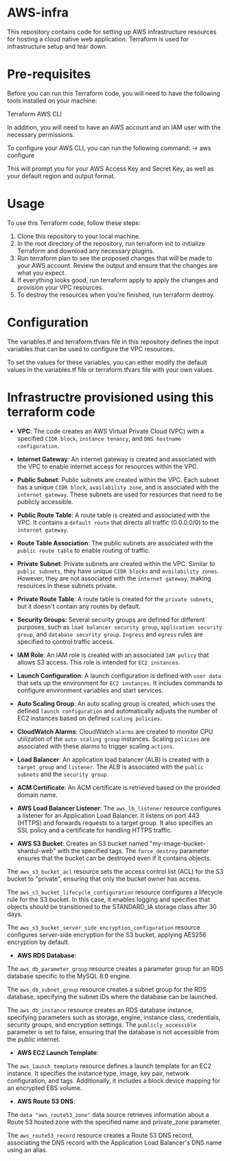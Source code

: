 # AWS-infra
This repository contains code for setting up AWS infrastructure resources for hosting a cloud native web application. Terraform is used for infrastructure setup and tear down.

# Pre-requisites
Before you can run this Terraform code, you will need to have the following tools installed on your machine:

Terraform
AWS CLI

In addition, you will need to have an AWS account and an IAM user with the necessary permissions.

To configure your AWS CLI, you can run the following command:
-> aws configure

This will prompt you for your AWS Access Key and Secret Key, as well as your default region and output format.

# Usage
To use this Terraform code, follow these steps:

1) Clone this repository to your local machine.
2) In the root directory of the repository, run terraform init to initialize Terraform and download any necessary plugins.
3) Run terraform plan to see the proposed changes that will be made to your AWS account. Review the output and ensure that the changes are what you expect.
4) If everything looks good, run terraform apply to apply the changes and provision your VPC resources.
5) To destroy the resources when you're finished, run terraform destroy.

# Configuration

The variables.tf and terraform.tfvars file in this repository defines the input variables that can be used to configure the VPC resources.

To set the values for these variables, you can either modify the default values in the variables.tf file or terraform.tfvars file with your own values.


# Infrastructre provisioned using this terraform code

- **VPC**: The code creates an AWS Virtual Private Cloud (VPC) with a specified `CIDR block`, `instance tenancy`, and `DNS hostname configuration`.

- **Internet Gateway**: An internet gateway is created and associated with the VPC to enable internet access for resources within the VPC.

- **Public Subnet**: Public subnets are created within the VPC. Each subnet has a unique `CIDR block`, `availability zone`, and is associated with the `internet gateway`. These subnets are used for resources that need to be publicly accessible.

- **Public Route Table**: A route table is created and associated with the VPC. It contains a `default route` that directs all traffic (0.0.0.0/0) to the `internet gateway`.

- **Route Table Association**: The public subnets are associated with the `public route table` to enable routing of traffic.

- **Private Subnet**: Private subnets are created within the VPC. Similar to `public subnets`, they have unique `CIDR blocks` and `availability zones`. However, they are not associated with the `internet gateway`, making resources in these subnets private.

- **Private Route Table**: A route table is created for the `private subnets`, but it doesn't contain any routes by default.

- **Security Groups**: Several security groups are defined for different purposes, such as `load balancer security group`, `application security group`, and `database security group`. `Ingress` and `egress` rules are specified to control traffic access.

- **IAM Role**: An IAM role is created with an associated `IAM policy` that allows S3 access. This role is intended for `EC2 instances`.

- **Launch Configuration**: A launch configuration is defined with `user data` that sets up the environment for `EC2 instances`. It includes commands to configure environment variables and start services.

- **Auto Scaling Group**: An auto scaling group is created, which uses the defined `launch configuration` and automatically adjusts the number of EC2 instances based on defined `scaling policies`.

- **CloudWatch Alarms**: CloudWatch `alarms` are created to monitor CPU utilization of the `auto scaling group` instances. Scaling `policies` are associated with these alarms to trigger scaling `actions`.

- **Load Balancer**: An application load balancer (ALB) is created with a `target group` and `listener`. The ALB is associated with the `public subnets` and the `security group`.

- **ACM Certificate**: An ACM certificate is retrieved based on the provided domain name.

- **AWS Load Balancer Listener**: The `aws_lb_listener` resource configures a listener for an Application Load Balancer. It listens on port 443 (HTTPS) and forwards requests to a target group. It also specifies an SSL policy and a certificate for handling HTTPS traffic.

- **AWS S3 Bucket**: Creates an S3 bucket named "my-image-bucket-shardul-web" with the specified tags. The `force_destroy` parameter ensures that the bucket can be destroyed even if it contains objects.

The `aws_s3_bucket_acl` resource sets the access control list (ACL) for the S3 bucket to "private", ensuring that only the bucket owner has access.

The `aws_s3_bucket_lifecycle_configuration` resource configures a lifecycle rule for the S3 bucket. In this case, it enables logging and specifies that objects should be transitioned to the STANDARD_IA storage class after 30 days.

The `aws_s3_bucket_server_side_encryption_configuration` resource configures server-side encryption for the S3 bucket, applying AES256 encryption by default.

- **AWS RDS Database**:

The `aws_db_parameter_group` resource creates a parameter group for an RDS database specific to the MySQL 8.0 engine.

The `aws_db_subnet_group` resource creates a subnet group for the RDS database, specifying the subnet IDs where the database can be launched.

The `aws_db_instance` resource creates an RDS database instance, specifying parameters such as storage, engine, instance class, credentials, security groups, and encryption settings. The `publicly_accessible` parameter is set to false, ensuring that the database is not accessible from the public internet.

- **AWS EC2 Launch Template**:

The `aws_launch_template` resource defines a launch template for an EC2 instance. It specifies the instance type, image, key pair, network configuration, and tags. Additionally, it includes a block device mapping for an encrypted EBS volume.

- **AWS Route 53 DNS**:

The `data "aws_route53_zone"` data source retrieves information about a Route 53 hosted zone with the specified name and private_zone parameter.

The `aws_route53_record` resource creates a Route 53 DNS record, associating the DNS record with the Application Load Balancer's DNS name using an alias.




